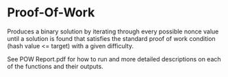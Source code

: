 # Proof-Of-Work
Produces a binary solution by iterating through every possible nonce value until a solution is found that satisfies the standard proof of work condition (hash value &lt;= target) with a given difficulty.

See POW Report.pdf for how to run and more detailed descriptions on each of the functions and their outputs.
